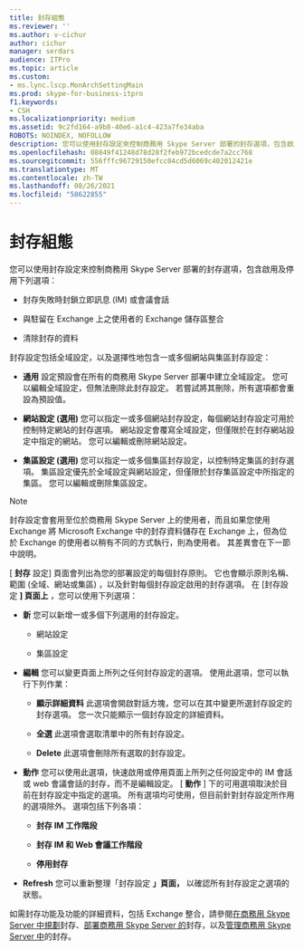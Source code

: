 ```yaml
---
title: 封存組態
ms.reviewer: ''
ms.author: v-cichur
author: cichur
manager: serdars
audience: ITPro
ms.topic: article
ms.custom:
- ms.lync.lscp.MonArchSettingMain
ms.prod: skype-for-business-itpro
f1.keywords:
- CSH
ms.localizationpriority: medium
ms.assetid: 9c2fd164-a9b8-40e6-a1c4-423a7fe34aba
ROBOTS: NOINDEX, NOFOLLOW
description: 您可以使用封存設定來控制商務用 Skype Server 部署的封存選項，包含啟用及停用下列選項：
ms.openlocfilehash: 08849f41248d78d28f2feb972bcedcde7a2cc768
ms.sourcegitcommit: 556fffc96729150efcc04cd5d6069c402012421e
ms.translationtype: MT
ms.contentlocale: zh-TW
ms.lasthandoff: 08/26/2021
ms.locfileid: "58622855"
---
```

# <a name="archiving-configuration"></a>封存組態
 
您可以使用封存設定來控制商務用 Skype Server 部署的封存選項，包含啟用及停用下列選項：
  
- 封存失敗時封鎖立即訊息 (IM) 或會議會話
    
- 與駐留在 Exchange 上之使用者的 Exchange 儲存區整合
    
- 清除封存的資料
    
封存設定包括全域設定，以及選擇性地包含一或多個網站與集區封存設定：
  
- **通用** 設定預設會在所有的商務用 Skype Server 部署中建立全域設定。 您可以編輯全域設定，但無法刪除此封存設定。 若嘗試將其刪除，所有選項都會重設為預設值。
    
- **網站設定 (選用)** 您可以指定一或多個網站封存設定，每個網站封存設定可用於控制特定網站的封存選項。 網站設定會覆寫全域設定，但僅限於在封存網站設定中指定的網站。 您可以編輯或刪除網站設定。
    
- **集區設定 (選用)** 您可以指定一或多個集區封存設定，以控制特定集區的封存選項。 集區設定優先於全域設定與網站設定，但僅限於封存集區設定中所指定的集區。 您可以編輯或刪除集區設定。
    
> [!NOTE]
> 封存設定會套用至位於商務用 Skype Server 上的使用者，而且如果您使用 Exchange 將 Microsoft Exchange 中的封存資料儲存在 Exchange 上，但為位於 Exchange 的使用者以稍有不同的方式執行，則為使用者。 其差異會在下一節中說明。 
  
[ **封存** 設定] 頁面會列出為您的部署設定的每個封存原則。 它也會顯示原則名稱、範圍 (全域、網站或集區) ，以及針對每個封存設定啟用的封存選項。 在 [封存設定 **] 頁面上** ，您可以使用下列選項：
- **新** 您可以新增一或多個下列選用的封存設定。
    
  - 網站設定
    
  - 集區設定
    
- **編輯** 您可以變更頁面上所列之任何封存設定的選項。 使用此選項，您可以執行下列作業：
    
  - **顯示詳細資料** 此選項會開啟對話方塊，您可以在其中變更所選封存設定的封存選項。 您一次只能顯示一個封存設定的詳細資料。
    
  - **全選** 此選項會選取清單中的所有封存設定。
    
  - **Delete** 此選項會刪除所有選取的封存設定。
    
- **動作** 您可以使用此選項，快速啟用或停用頁面上所列之任何設定中的 IM 會話或 web 會議會話的封存，而不是編輯設定。 [ **動作** ] 下的可用選項取決於目前在封存設定中指定的選項。 所有選項均可使用，但目前針對封存設定所作用的選項除外。 選項包括下列各項：
    
  - **封存 IM 工作階段**
    
  - **封存 IM 和 Web 會議工作階段**
    
  - **停用封存**
    
- **Refresh** 您可以重新整理「封存設定 **」頁面，** 以確認所有封存設定之選項的狀態。
    
如需封存功能及功能的詳細資料，包括 Exchange 整合，請參閱[在商務用 Skype Server 中規劃](../../../plan-your-deployment/archiving/archiving.md)封存、[部署商務用 Skype Server 的](../../../deploy/deploy-archiving/deploy-archiving.md)封存，以及[管理商務用 Skype Server 中](../../../manage/archiving/archiving.md)的封存。

